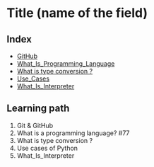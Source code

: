 <!--
1. Every major folder, for example, Frontend Web Development, Backend Web Development, Data Structures and Algorithm, etc, will have an index page.
2. Every index page should have a title, index with a link to all the language/topic folders, and a Learning path.
3. The learning path should act as a roadmap to the learners. The learners should not be clueless after coming to the repository.
    -->

# Title (name of the field)

## Index
- [GitHub](./Git_And_GitHub)
- [What_Is_Programming_Language](./What_Is_Programming_Language)
- [What is type conversion ?](./Type_Conversion)
- [Use_Cases](./Use_Cases)
- [What_Is_Interpreter](./What_Is_Interpreter)
## Learning path
1. Git & GitHub
2. What is a programming language? #77
3. What is type conversion ?
4. Use cases of Python
5. What_Is_Interpreter
